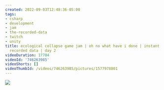 ```yaml
---
created: 2022-09-03T12:48:36-05:00
tags:
- csharp
- development
- jam
- the-recorded-data
- twitch
- unity
title: ecological collapse game jam | oh no what have i done | instant regret | the
  recorded data | day 2
videoDuration: 17704
videoId: '746263985'
videoShorts: []
videoThumbId: /videos/746263985/pictures/1577978801
---
```


![](20220903174836.jpg)
